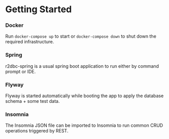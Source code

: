 # Getting Started

### Docker

Run `docker-compose up` to start or `docker-compose down` to shut down the required infrastructure.

### Spring

r2dbc-spring is a usual spring boot application to run either by command prompt or IDE. 

### Flyway

Flyway is started automatically while booting the app to apply the database schema + some test data.

### Insomnia

The Insomnia JSON file can be imported to Insomnia to run common CRUD operations triggered by REST.